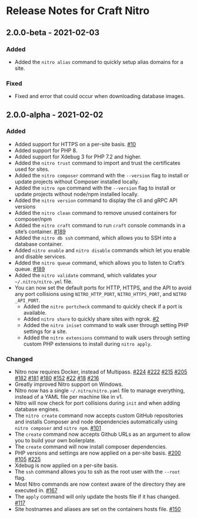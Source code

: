 # Release Notes for Craft Nitro

## 2.0.0-beta - 2021-02-03

### Added
- Added the `nitro alias` command to quickly setup alias domains for a site.

### Fixed
- Fixed and error that could occur when downloading database images.

## 2.0.0-alpha - 2021-02-02

### Added
- Added support for HTTPS on a per-site basis. [#10](https://github.com/craftcms/nitro/issues/10)
- Added support for PHP 8.
- Added support for Xdebug 3 for PHP 7.2 and higher.
- Added the `nitro trust` command to import and trust the certificates used for sites.
- Added the `nitro composer` command with the `--version` flag to install or update projects without Composer installed locally.
- Added the `nitro npm` command with the `--version` flag to install or update projects without node/npm installed locally.
- Added the `nitro version` command to display the cli and gRPC API versions
- Added the `nitro clean` command to remove unused containers for composer/npm
- Added the `nitro craft` command to run `craft` console commands in a site’s container. [#189](https://github.com/craftcms/nitro/issues/189)
- Added the `nitro db ssh` command, which allows you to SSH into a database container.
- Added `nitro enable` and `nitro disable` commands which let you enable and disable services.
- Added the `nitro queue` command, which allows you to listen to Craft’s queue. [#189](https://github.com/craftcms/nitro/issues/189)
- Added the `nitro validate` command, which validates your `~/.nitro/nitro.yml` file.
- You can now set the default ports for HTTP, HTTPS, and the API to avoid any port collisions using `NITRO_HTTP_PORT`, `NITRO_HTTPS_PORT`, and `NITRO
  _API_PORT`.
  - Added the `nitro portcheck` command to quickly check if a port is available.
  - Added `nitro share` to quickly share sites with ngrok. [#2](https://github.com/craftcms/nitro/issues/189)
  - Added the `nitro iniset` command to walk user through setting PHP settings for a site.
  - Added the `nitro extensions` command to walk users through setting custom PHP extensions to install during `nitro apply`.

### Changed
- Nitro now requires Docker, instead of Multipass. [#224](https://github.com/craftcms/nitro/issues/224) [#222](https://github.com/craftcms/nitro/issues/222) [#215](https://github.com/craftcms/nitro/issues/215) [#205](https://github.com/craftcms/nitro/issues/205) [#182](https://github.com/craftcms/nitro/issues/182) [#181](https://github.com/craftcms/nitro/issues/181) [#180](https://github.com/craftcms/nitro/issues/180) [#152](https://github.com/craftcms/nitro/issues/152) [#22](https://github.com/craftcms/nitro/issues/22) [#18](https://github.com/craftcms/nitro/issues/18) [#216](https://github.com/craftcms/nitro/issues/216)
- Greatly improved Nitro support on Windows.
- Nitro now has a single `~/.nitro/nitro.yaml` file to manage everything, instead of a YAML file per machine like in v1.
- Nitro will now check for port collisions during `init` and when adding database engines.
- The `nitro create` command now accepts custom GitHub repositories and installs Composer and node dependencies automatically using `nitro composer` and `nitro npm`. [#101](https://github.com/craftcms/nitro/issues/101)
- The `create` command now accepts Github URLs as an argument to allow you to build your own boilerplate.
- The `create` command will now install composer dependencies.
- PHP versions and settings are now applied on a per-site basis. [#200](https://github.com/craftcms/nitro/issues/200) [#105](https://github.com/craftcms/nitro/issues/105) [#225](https://github.com/craftcms/nitro/issues/225)
- Xdebug is now applied on a per-site basis.
- The `ssh` command allows you to ssh as the root user with the `--root` flag.
- Most Nitro commands are now context aware of the directory they are executed in. [#167](https://github.com/craftcms/nitro/issues/167)
- The `apply` command will only update the hosts file if it has changed. [#117](https://github.com/craftcms/nitro/issues/117)
- Site hostnames and aliases are set on the containers hosts file. [#150](https://github.com/craftcms/nitro/issues/150)
